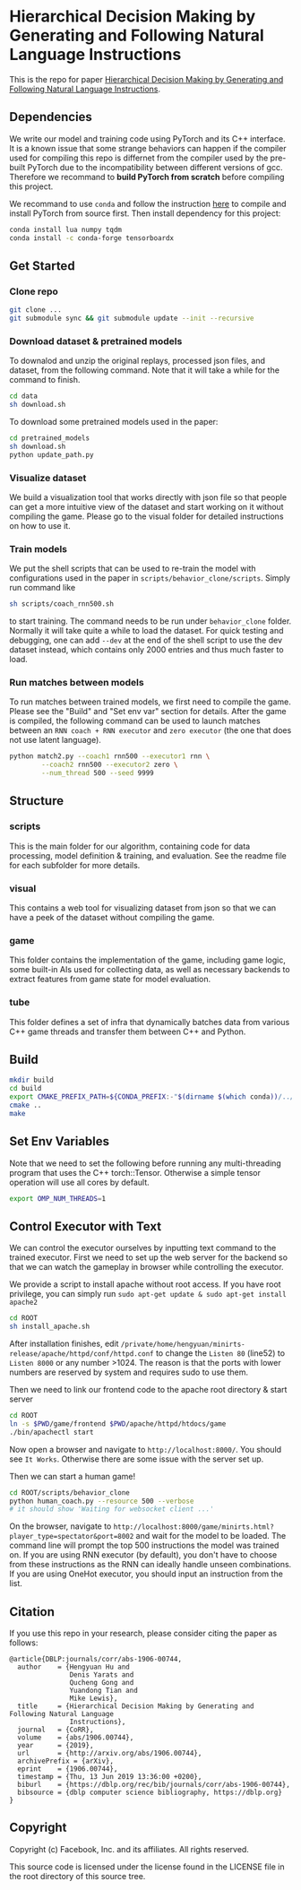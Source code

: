 # Hierarchical Decision Making by Generating and Following Natural Language Instructions

This is the repo for paper [Hierarchical Decision Making by Generating
and Following Natural Language Instructions](https://arxiv.org/abs/1906.00744).

## Dependencies
We write our model and training code using PyTorch and its C++
interface. It is a known issue that some strange behaviors can happen
if the compiler used for compiling this repo is differnet from the
compiler used by the pre-built PyTorch due to the incompatibility
between different versions of gcc. Therefore we recommand to **build
PyTorch from scratch** before compiling this project.

We recommand to use `conda` and follow the instruction
[here](https://github.com/pytorch/pytorch#from-source) to compile and
install PyTorch from source first. Then install dependency for this
project:
```bash
conda install lua numpy tqdm
conda install -c conda-forge tensorboardx
```

## Get Started

### Clone repo
```bash
git clone ...
git submodule sync && git submodule update --init --recursive
```

### Download dataset & pretrained models
To downalod and unzip the original replays, processed json files, and
dataset, from the following command. Note that it will take a while
for the command to finish.

```bash
cd data
sh download.sh
```

To download some pretrained models used in the paper:
```bash
cd pretrained_models
sh download.sh
python update_path.py
```

### Visualize dataset

We build a visualization tool that works
directly with json file so that people can get a more intuitive view
of the dataset and start working on it without compiling the game.
Please go to the visual folder for detailed instructions on how to use
it.

### Train models

We put the shell scripts that can be used to re-train
the model with configurations used in the paper in
`scripts/behavior_clone/scripts`. Simply run command like

```bash
sh scripts/coach_rnn500.sh
```

to start training. The command needs to be run under `behavior_clone`
folder. Normally it will take quite a while to load the dataset. For
quick testing and debugging, one can add `--dev` at the end of the
shell script to use the dev dataset instead, which contains only 2000
entries and thus much faster to load.

### Run matches between models

To run matches between trained models,
we first need to compile the game.  Please see the "Build" and "Set env
var" section for details. After the game is compiled, the following
command can be used to launch matches between an `RNN coach + RNN
executor` and `zero executor` (the one that does not use latent
language).

```bash
python match2.py --coach1 rnn500 --executor1 rnn \
        --coach2 rnn500 --executor2 zero \
        --num_thread 500 --seed 9999
```

## Structure

### scripts

This is the main folder for our algorithm, containing code for data
processing, model definition & training, and evaluation. See the
readme file for each subfolder for more details.

### visual

This contains a web tool for visualizing dataset from json so that we
can have a peek of the dataset without compiling the game.

### game

This folder contains the implementation of the game, including game
logic, some built-in AIs used for collecting data, as well as
necessary backends to extract features from game state for model
evaluation.

### tube

This folder defines a set of infra that dynamically batches data from
various C++ game threads and transfer them between C++ and Python.

## Build
```bash
mkdir build
cd build
export CMAKE_PREFIX_PATH=${CONDA_PREFIX:-"$(dirname $(which conda))/../"}
cmake ..
make
```

## Set Env Variables

Note that we need to set the following before running any
multi-threading program that uses the C++ torch::Tensor. Otherwise a
simple tensor operation will use all cores by default.
```bash
export OMP_NUM_THREADS=1
```

## Control Executor with Text
We can control the executor ourselves by inputting text command to the
trained executor.  First we need to set up the web server for the
backend so that we can watch the gameplay in browser while controlling
the executor.

We provide a script to install apache without root access. If you have
root privilege, you can simply run `sudo apt-get update & sudo apt-get
install apache2`
```bash
cd ROOT
sh install_apache.sh
```
After installation finishes,
edit `/private/home/hengyuan/minirts-release/apache/httpd/conf/httpd.conf`
to change the `Listen 80` (line52) to `Listen 8000` or any number >1024. The reason is
that the ports with lower numbers are reserved by system and requires sudo to use them.

Then we need to link our frontend code to the apache root directory & start server
```bash
cd ROOT
ln -s $PWD/game/frontend $PWD/apache/httpd/htdocs/game
./bin/apachectl start
```

Now open a browser and navigate to `http://localhost:8000/`. You should see `It Works`.
Otherwise there are some issue with the server set up.

Then we can start a human game!
```bash
cd ROOT/scripts/behavior_clone
python human_coach.py --resource 500 --verbose
# it should show 'Waiting for websocket client ...'
```
On the browser, navigate to
`http://localhost:8000/game/minirts.html?player_type=spectator&port=8002`
and wait for the model to be loaded. The command line will prompt the
top 500 instructions the model was trained on. If you are using RNN
executor (by default), you don't have to choose from these
instructions as the RNN can ideally handle unseen combinations. If you
are using OneHot executor, you should input an instruction from the
list.

## Citation
If you use this repo in your research, please consider citing the paper as follows:
```
@article{DBLP:journals/corr/abs-1906-00744,
  author    = {Hengyuan Hu and
               Denis Yarats and
               Qucheng Gong and
               Yuandong Tian and
               Mike Lewis},
  title     = {Hierarchical Decision Making by Generating and Following Natural Language
               Instructions},
  journal   = {CoRR},
  volume    = {abs/1906.00744},
  year      = {2019},
  url       = {http://arxiv.org/abs/1906.00744},
  archivePrefix = {arXiv},
  eprint    = {1906.00744},
  timestamp = {Thu, 13 Jun 2019 13:36:00 +0200},
  biburl    = {https://dblp.org/rec/bib/journals/corr/abs-1906-00744},
  bibsource = {dblp computer science bibliography, https://dblp.org}
}
```

## Copyright
Copyright (c) Facebook, Inc. and its affiliates.
All rights reserved.

This source code is licensed under the license found in the
LICENSE file in the root directory of this source tree.
